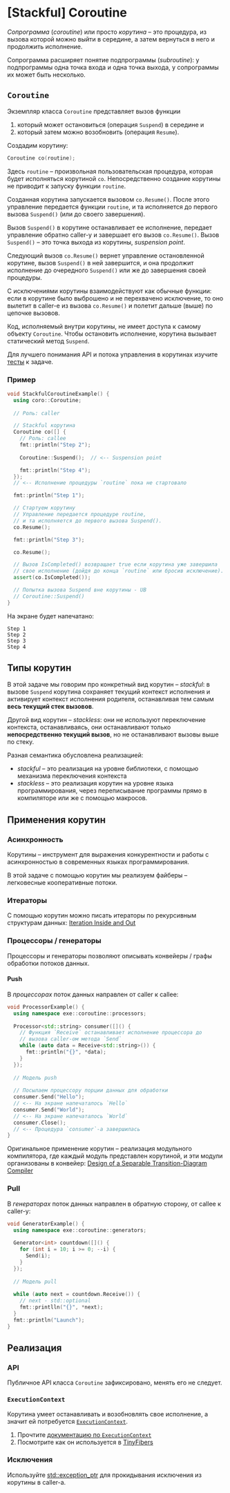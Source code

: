 # [Stackful] Coroutine

_Сопрограмма_ (_coroutine_) или просто _корутина_ – это процедура,
из вызова которой можно выйти в середине, а затем вернуться в него
и продолжить исполнение.

Сопрограмма расширяет понятие подпрограммы (_subroutine_):
у подпрограммы одна точка входа и одна точка выхода,
у сопрограммы их может быть несколько.

## `Coroutine`

Экземпляр класса `Coroutine` представляет вызов функции
1) который может остановиться (операция `Suspend`) в середине и
2) который затем можно возобновить (операция `Resume`).

Создадим корутину:

```cpp
Coroutine co(routine);
```

Здесь `routine` – произвольная пользовательская процедура, которая будет исполняться корутиной `co`. Непосредственно создание корутины не приводит к запуску функции `routine`.

Созданная корутина запускается вызовом `co.Resume()`. После этого управление передается функции `routine`, и та исполняется до первого вызова `Suspend()` (или до своего завершения).

Вызов `Suspend()` в корутине останавливает ее исполнение, передает управление обратно caller-у и завершает его вызов `co.Resume()`. Вызов `Suspend()` – это точка выхода из корутины, _suspension point_.

Следующий вызов `co.Resume()` вернет управление остановленной корутине, вызов `Suspend()` в ней завершится, и она продолжит исполнение до очередного `Suspend()` или же до завершения своей процедуры.

С исключениями корутины взаимодействуют как обычные функции: если в корутине было выброшено и не перехвачено исключение, то оно вылетит в caller-е из вызова `co.Resume()` и полетит дальше (выше) по цепочке вызовов.

Код, исполняемый внутри корутины, не имеет доступа к самому объекту `Coroutine`. Чтобы остановить исполнение, корутина вызывает статический метод `Suspend`.

Для лучшего понимания API и потока управления в корутинах изучите [тесты](tests/main.cpp) к задаче.

### Пример

```cpp
void StackfulCoroutineExample() {
  using coro::Coroutine;
  
  // Роль: caller

  // Stackful корутина
  Coroutine co([] {
    // Роль: callee
    fmt::println("Step 2");
    
    Coroutine::Suspend();  // <-- Suspension point

    fmt::println("Step 4");
  });
  // <-- Исполнение процедуры `routine` пока не стартовало

  fmt::println("Step 1");

  // Стартуем корутину
  // Управление передается процедуре routine,
  // и та исполняется до первого вызова Suspend().
  co.Resume();

  fmt::println("Step 3");

  co.Resume();

  // Вызов IsCompleted() возвращает true если корутина уже завершила 
  // свое исполнение (дойдя до конца `routine` или бросив исключение).
  assert(co.IsCompleted());

  // Попытка вызова Suspend вне корутины - UB
  // Coroutine::Suspend()
}
```

На экране будет напечатано:
```
Step 1
Step 2
Step 3
Step 4
```

## Типы корутин

В этой задаче мы говорим про конкретный вид корутин – _stackful_: в вызове `Suspend` корутина сохраняет текущий контекст исполнения и активирует контекст исполнения родителя, останавливая тем самым **весь текущий стек вызовов**.

Другой вид корутин – _stackless_: они не используют переключение контекста, останавливаясь, они останавливают только **непосредственно текущий вызов**, но не останавливают вызовы выше по стеку.

Разная семантика обусловлена реализацией: 
- _stackful_ – это реализация на уровне библиотеки, с помощью механизма переключения контекста
- _stackless_ – это реализация корутин на уровне языка программирования, через переписывание программы прямо в компиляторе или же с помощью макросов.

## Применения корутин

### Асинхронность

Корутины – инструмент для выражения конкурентности и работы с асинхронностью в современных языках программирования.

В этой задаче с помощью корутин мы реализуем файберы – легковесные кооперативные потоки.

### Итераторы

С помощью корутин можно писать итераторы по рекурсивным структурам данных: [Iteration Inside and Out](https://journal.stuffwithstuff.com/2013/01/13/iteration-inside-and-out/)

### Процессоры / генераторы

Процессоры и генераторы позволяют описывать конвейеры / графы обработки потоков данных.

#### Push

В _процессорах_ поток данных направлен от caller к callee:

```cpp
void ProcessorExample() {
  using namespace exe::coroutine::processors;
  
  Processor<std::string> consumer([]() {
    // Функция `Receive` останавливает исполнение процессора до
    // вызова caller-ом метода `Send`
    while (auto data = Receive<std::string>()) {
      fmt::println("{}", *data);
    }
  });
  
  // Модель push
  
  // Посылаем процессору порции данных для обработки
  consumer.Send("Hello");
  // <-- На экране напечаталось `Hello`
  consumer.Send("World");
  // <-- На экране напечаталось `World`
  consumer.Close();
  // <-- Процедура `consumer`-а завершилась
}
```

Оригинальное применение корутин – реализация модульного компилятора, где каждый модуль представлен корутиной, и эти модули организованы в конвейер: [Design of a Separable Transition-Diagram Compiler](https://www.melconway.com/Home/pdf/compiler.pdf)

### Pull

В _генераторах_ поток данных направлен в обратную сторону, от callee к caller-у:

```cpp
void GeneratorExample() {
  using namespace exe::coroutine::generators;
  
  Generator<int> countdown([]() {
    for (int i = 10; i >= 0; --i) {
      Send(i);
    }
  });
  
  // Модель pull
  
  while (auto next = countdown.Receive()) {
    // next - std::optional
    fmt::printlln("{}", *next);
  }
  fmt::println("Launch");
}
```

## Реализация

### API

Публичное API класса `Coroutine` зафиксировано, менять его не следует.

### `ExecutionContext`

Корутина умеет останавливать и возобновлять свое исполнение, а значит ей потребуется [`ExecutionContext`](https://gitlab.com/Lipovsky/sure/-/blob/master/sure/context.hpp).

1) Прочтите [документацию по `ExecutionContext`](https://gitlab.com/Lipovsky/sure)
2) Посмотрите как он используется в [TinyFibers](https://gitlab.com/Lipovsky/tinyfibers)

### Исключения

Используйте [std::exception_ptr](https://en.cppreference.com/w/cpp/error/exception_ptr) для прокидывания исключения из корутины в caller-а.
